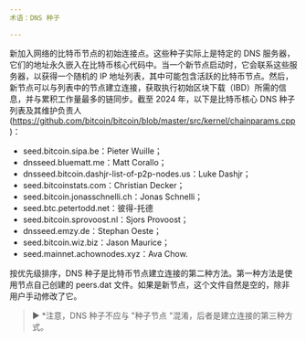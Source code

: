 ```yaml
---
术语：DNS 种子

---
```

新加入网络的比特币节点的初始连接点。这些种子实际上是特定的 DNS 服务器，它们的地址永久嵌入在比特币核心代码中。当一个新节点启动时，它会联系这些服务器，以获得一个随机的 IP 地址列表，其中可能包含活跃的比特币节点。然后，新节点可以与列表中的节点建立连接，获取执行初始区块下载（IBD）所需的信息，并与累积工作量最多的链同步。截至 2024 年，以下是比特币核心 DNS 种子列表及其维护负责人 (https://github.com/bitcoin/bitcoin/blob/master/src/kernel/chainparams.cpp)：


- seed.bitcoin.sipa.be：Pieter Wuille；
- dnsseed.bluematt.me：Matt Corallo；
- dnsseed.bitcoin.dashjr-list-of-p2p-nodes.us：Luke Dashjr；
- seed.bitcoinstats.com：Christian Decker；
- seed.bitcoin.jonasschnelli.ch：Jonas Schnelli；
- seed.btc.petertodd.net：彼得-托德
- seed.bitcoin.sprovoost.nl：Sjors Provoost；
- dnsseed.emzy.de：Stephan Oeste；
- seed.bitcoin.wiz.biz：Jason Maurice；
- seed.mainnet.achownodes.xyz：Ava Chow.

按优先级排序，DNS 种子是比特币节点建立连接的第二种方法。第一种方法是使用节点自己创建的 peers.dat 文件。如果是新节点，这个文件自然是空的，除非用户手动修改了它。

> ► *注意，DNS 种子不应与 "种子节点 "混淆，后者是建立连接的第三种方式。